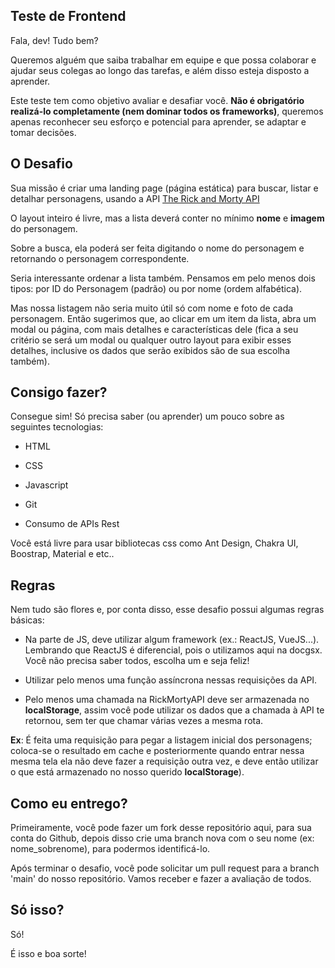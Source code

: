 ## Teste de Frontend

Fala, dev! Tudo bem?

Queremos alguém que saiba trabalhar em equipe e que possa colaborar e ajudar seus colegas ao longo das tarefas, e além disso esteja disposto a aprender.

Este teste tem como objetivo avaliar e desafiar você. **Não é obrigatório realizá-lo completamente (nem dominar todos os frameworks)**, queremos apenas reconhecer seu esforço e potencial para aprender, se adaptar e tomar decisões.

## O Desafio

Sua missão é criar uma landing page (página estática) para buscar, listar e detalhar personagens, usando a API [The Rick and Morty API](https://rickandmortyapi.com)

O layout inteiro é livre, mas a lista deverá conter no mínimo **nome** e **imagem** do personagem.

Sobre a busca, ela poderá ser feita digitando o nome do personagem e retornando o personagem correspondente.

Seria interessante ordenar a lista também. Pensamos em pelo menos dois tipos: por ID do Personagem (padrão) ou por nome (ordem alfabética).

Mas nossa listagem não seria muito útil só com nome e foto de cada personagem. Então sugerimos que, ao clicar em um item da lista, abra um modal ou página, com mais detalhes e características dele (fica a seu critério se será um modal ou qualquer outro layout para exibir esses detalhes, inclusive os dados que serão exibidos são de sua escolha também).

## Consigo fazer?

Consegue sim! Só precisa saber (ou aprender) um pouco sobre as seguintes tecnologias:

- HTML

- CSS

- Javascript

- Git

- Consumo de APIs Rest

Você está livre para usar bibliotecas css como Ant Design, Chakra UI, Boostrap, Material e etc..

## Regras

Nem tudo são flores e, por conta disso, esse desafio possui algumas regras básicas:

- Na parte de JS, deve utilizar algum framework (ex.: ReactJS, VueJS...). Lembrando que ReactJS é diferencial, pois o utilizamos aqui na docgsx. Você não precisa saber todos, escolha um e seja feliz!

- Utilizar pelo menos uma função assíncrona nessas requisições da API.

- Pelo menos uma chamada na RickMortyAPI deve ser armazenada no **localStorage**, assim você pode utilizar os dados que a chamada à API te retornou, sem ter que chamar várias vezes a mesma rota.

**Ex**: É feita uma requisição para pegar a listagem inicial dos personagens; coloca-se o resultado em cache e posteriormente quando entrar nessa mesma tela ela não deve fazer a requisição outra vez, e deve então utilizar o que está armazenado no nosso querido **localStorage**).

## Como eu entrego?

Primeiramente, você pode fazer um fork desse repositório aqui, para sua conta do Github, depois disso crie uma branch nova com o seu nome (ex: nome_sobrenome), para podermos identificá-lo.

Após terminar o desafio, você pode solicitar um pull request para a branch 'main' do nosso repositório. Vamos receber e fazer a avaliação de todos.

## Só isso?

Só!

É isso e boa sorte!
